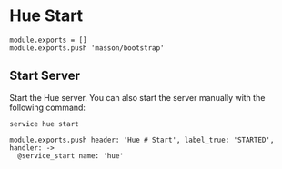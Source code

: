 
# Hue Start

    module.exports = []
    module.exports.push 'masson/bootstrap'

## Start Server

Start the Hue server. You can also start the server manually with the following
command:

```
service hue start
```

    module.exports.push header: 'Hue # Start', label_true: 'STARTED', handler: ->
      @service_start name: 'hue'
